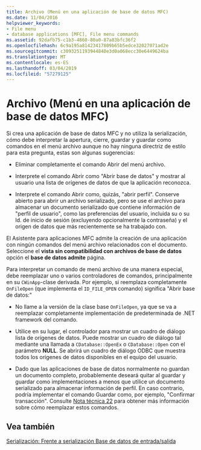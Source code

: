 ```yaml
---
title: Archivo (Menú en una aplicación de base de datos MFC)
ms.date: 11/04/2016
helpviewer_keywords:
- File menu
- database applications [MFC], File menu commands
ms.assetid: 92dafb75-c1b3-4860-80a0-87a83bfc36f2
ms.openlocfilehash: 6c9a195a81423417809b65b5edce32027071ad2e
ms.sourcegitcommit: c3093251193944840e3d0a068ecc30e6449624ba
ms.translationtype: MT
ms.contentlocale: es-ES
ms.lasthandoff: 03/04/2019
ms.locfileid: "57279125"
---
```

# <a name="file-menu-in-an-mfc-database-application"></a>Archivo (Menú en una aplicación de base de datos MFC)

Si crea una aplicación de base de datos MFC y no utiliza la serialización, cómo debe interpretar la apertura, cierre, guardar y guardar como comandos en el menú archivo aunque no hay ninguna directriz de estilo para esta pregunta, estas son algunas sugerencias:

- Eliminar completamente el comando Abrir del menú archivo.

- Interprete el comando Abrir como "Abrir base de datos" y mostrar al usuario una lista de orígenes de datos de que la aplicación reconozca.

- Interprete el comando Abrir como, quizás, "abrir perfil". Conserve abierto para abrir un archivo serializado, pero se use el archivo para almacenar un documento serializado que contiene información de "perfil de usuario", como las preferencias del usuario, incluida su o su Id. de inicio de sesión (excluyendo opcionalmente la contraseña) y el origen de datos que más recientemente se ha trabajado con.

El Asistente para aplicaciones MFC admite la creación de una aplicación con ningún comandos del menú archivo relacionados con el documento. Seleccione el **vista sin compatibilidad con archivos de base de datos** opción el **base de datos admite** página.

Para interpretar un comando de menú archivo de una manera especial, debe reemplazar uno o varios controladores de comandos, principalmente en su `CWinApp`-clase derivada. Por ejemplo, si reemplaza completamente `OnFileOpen` (que implementa el `ID_FILE_OPEN` comando) significa "Abrir base de datos:"

- No llame a la versión de la clase base `OnFileOpen`, ya que se va a reemplazar completamente implementación de predeterminada de .NET framework del comando.

- Utilice en su lugar, el controlador para mostrar un cuadro de diálogo lista de orígenes de datos. Puede mostrar un cuadro de diálogo tal mediante una llamada a `CDatabase::OpenEx` o `CDatabase::Open` con el parámetro **NULL**. Se abrirá un cuadro de diálogo ODBC que muestra todos los orígenes de datos disponibles en el equipo del usuario.

- Dado que las aplicaciones de base de datos normalmente no guardan un documento completo, probablemente deseará quitar al guardar y guardar como implementaciones a menos que utilice un documento serializado para almacenar información de perfil. En caso contrario, podría implementar el comando Guardar como, por ejemplo, "Confirmar transacción". Consulte [Nota técnica 22](../mfc/tn022-standard-commands-implementation.md) para obtener más información sobre cómo reemplazar estos comandos.

## <a name="see-also"></a>Vea también

[Serialización: Frente a serialización Base de datos de entrada/salida](../mfc/serialization-serialization-vs-database-input-output.md)
